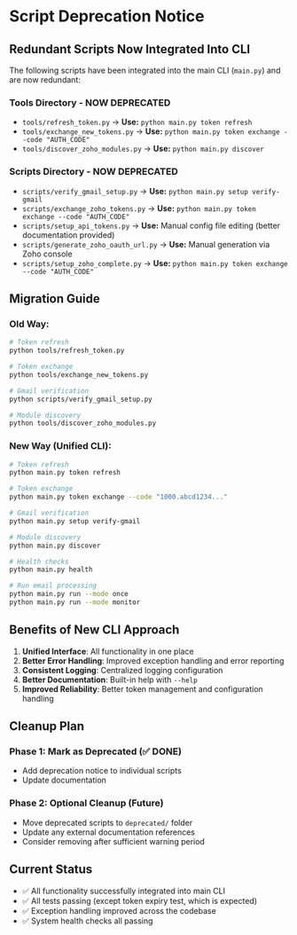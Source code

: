 # Script Deprecation Notice

## Redundant Scripts Now Integrated Into CLI

The following scripts have been integrated into the main CLI (`main.py`) and are now redundant:

### **Tools Directory - NOW DEPRECATED**
- `tools/refresh_token.py` → **Use:** `python main.py token refresh`
- `tools/exchange_new_tokens.py` → **Use:** `python main.py token exchange --code "AUTH_CODE"`
- `tools/discover_zoho_modules.py` → **Use:** `python main.py discover`

### **Scripts Directory - NOW DEPRECATED**
- `scripts/verify_gmail_setup.py` → **Use:** `python main.py setup verify-gmail`
- `scripts/exchange_zoho_tokens.py` → **Use:** `python main.py token exchange --code "AUTH_CODE"`
- `scripts/setup_api_tokens.py` → **Use:** Manual config file editing (better documentation provided)
- `scripts/generate_zoho_oauth_url.py` → **Use:** Manual generation via Zoho console
- `scripts/setup_zoho_complete.py` → **Use:** `python main.py token exchange --code "AUTH_CODE"`

## Migration Guide

### Old Way:
```bash
# Token refresh
python tools/refresh_token.py

# Token exchange
python tools/exchange_new_tokens.py

# Gmail verification
python scripts/verify_gmail_setup.py

# Module discovery  
python tools/discover_zoho_modules.py
```

### New Way (Unified CLI):
```bash
# Token refresh
python main.py token refresh

# Token exchange
python main.py token exchange --code "1000.abcd1234..."

# Gmail verification
python main.py setup verify-gmail

# Module discovery
python main.py discover

# Health checks
python main.py health

# Run email processing
python main.py run --mode once
python main.py run --mode monitor
```

## Benefits of New CLI Approach

1. **Unified Interface**: All functionality in one place
2. **Better Error Handling**: Improved exception handling and error reporting
3. **Consistent Logging**: Centralized logging configuration
4. **Better Documentation**: Built-in help with `--help`
5. **Improved Reliability**: Better token management and configuration handling

## Cleanup Plan

### Phase 1: Mark as Deprecated (✅ DONE)
- Add deprecation notice to individual scripts
- Update documentation

### Phase 2: Optional Cleanup (Future)
- Move deprecated scripts to `deprecated/` folder
- Update any external documentation references
- Consider removing after sufficient warning period

## Current Status
- ✅ All functionality successfully integrated into main CLI
- ✅ All tests passing (except token expiry test, which is expected)
- ✅ Exception handling improved across the codebase
- ✅ System health checks all passing
